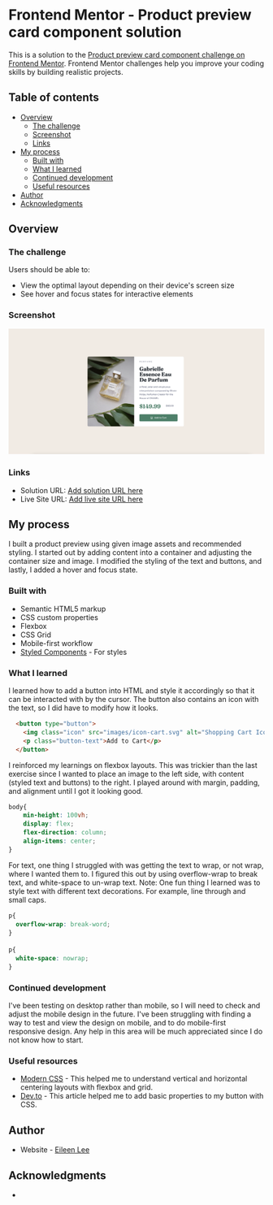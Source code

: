 # Frontend Mentor - Product preview card component solution

This is a solution to the [Product preview card component challenge on Frontend Mentor](https://www.frontendmentor.io/challenges/product-preview-card-component-GO7UmttRfa). Frontend Mentor challenges help you improve your coding skills by building realistic projects. 

## Table of contents

- [Overview](#overview)
  - [The challenge](#the-challenge)
  - [Screenshot](#screenshot)
  - [Links](#links)
- [My process](#my-process)
  - [Built with](#built-with)
  - [What I learned](#what-i-learned)
  - [Continued development](#continued-development)
  - [Useful resources](#useful-resources)
- [Author](#author)
- [Acknowledgments](#acknowledgments)

## Overview

### The challenge

Users should be able to:

- View the optimal layout depending on their device's screen size
- See hover and focus states for interactive elements

### Screenshot

![](/screenshot.png)

### Links

- Solution URL: [Add solution URL here](https://your-solution-url.com)
- Live Site URL: [Add live site URL here](https://your-live-site-url.com)

## My process

I built a product preview using given image assets and recommended styling. I started out by adding content into a container and adjusting the container size and image. I modified the styling of the text and buttons, and lastly, I added a hover and focus state.

### Built with

- Semantic HTML5 markup
- CSS custom properties
- Flexbox
- CSS Grid
- Mobile-first workflow
- [Styled Components](https://styled-components.com/) - For styles

### What I learned

I learned how to add a button into HTML and style it accordingly so that it can be interacted with by the cursor. The button also contains an icon with the text, so I did have to modify how it looks.

```html
  <button type="button">
    <img class="icon" src="images/icon-cart.svg" alt="Shopping Cart Icon">
    <p class="button-text">Add to Cart</p>
  </button>
```

I reinforced my learnings on flexbox layouts. This was trickier than the last exercise since I wanted to place an image to the left side, with content (styled text and buttons) to the right. I played around with margin, padding, and alignment until I got it looking good.

```css
body{
    min-height: 100vh;
    display: flex;
    flex-direction: column;
    align-items: center;
}
```

For text, one thing I struggled with was getting the text to wrap, or not wrap, where I wanted them to. I figured this out by using overflow-wrap to break text, and white-space to un-wrap text. Note: One fun thing I learned was to style text with different text decorations. For example, line through and small caps.

```css
p{
  overflow-wrap: break-word;
}

p{
  white-space: nowrap;
}
```

### Continued development

I've been testing on desktop rather than mobile, so I will need to check and adjust the mobile design in the future. I've been struggling with finding a way to test and view the design on mobile, and to do mobile-first responsive design. Any help in this area will be much appreciated since I do not know how to start.

### Useful resources

- [Modern CSS](https://moderncss.dev/complete-guide-to-centering-in-css/#vertically-and-horizontally-xy) - This helped me to understand vertical and horizontal centering layouts with flexbox and grid.
- [Dev.to](https://dev.to/daaahailey/css-basic-8-hover-active-focus-4d78) - This article helped me to add basic properties to my button with CSS.

## Author

- Website - [Eileen Lee](https://eileenlee.me/)

## Acknowledgments

-
